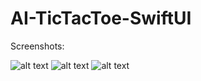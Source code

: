 # AI-TicTacToe-SwiftUI

Screenshots:

![alt text](https://github.com/rohid-hub/AI-TicTacToe-SwiftUI/blob/main/Screenshots/Screenshot%202021-05-31%20at%2010.52.45%20PM.png "Tic Tac Toe SwiftUI")
![alt text](https://github.com/rohid-hub/AI-TicTacToe-SwiftUI/blob/main/Screenshots/Screenshot%202021-05-31%20at%2010.53.23%20PM.png "Tic Tac Toe SwiftUI")
![alt text](https://github.com/rohid-hub/AI-TicTacToe-SwiftUI/blob/main/Screenshots/Screenshot%202021-05-31%20at%2010.55.15%20PM.png "Tic Tac Toe SwiftUI")
